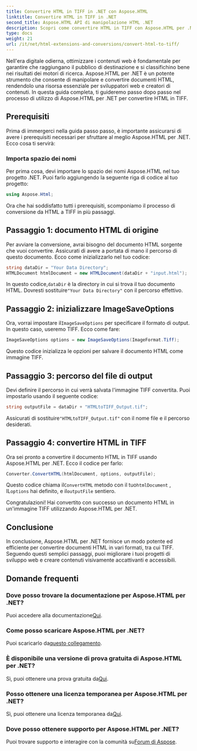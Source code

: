 ```yaml
---
title: Convertire HTML in TIFF in .NET con Aspose.HTML
linktitle: Convertire HTML in TIFF in .NET
second_title: Aspose.HTML API di manipolazione HTML .NET
description: Scopri come convertire HTML in TIFF con Aspose.HTML per .NET. Segui la nostra guida passo passo per un'ottimizzazione efficiente dei contenuti web.
type: docs
weight: 21
url: /it/net/html-extensions-and-conversions/convert-html-to-tiff/
---
```


Nell'era digitale odierna, ottimizzare i contenuti web è fondamentale per garantire che raggiungano il pubblico di destinazione e si classifichino bene nei risultati dei motori di ricerca. Aspose.HTML per .NET è un potente strumento che consente di manipolare e convertire documenti HTML, rendendolo una risorsa essenziale per sviluppatori web e creatori di contenuti. In questa guida completa, ti guideremo passo dopo passo nel processo di utilizzo di Aspose.HTML per .NET per convertire HTML in TIFF.

## Prerequisiti

Prima di immergerci nella guida passo passo, è importante assicurarsi di avere i prerequisiti necessari per sfruttare al meglio Aspose.HTML per .NET. Ecco cosa ti servirà:

### Importa spazio dei nomi

Per prima cosa, devi importare lo spazio dei nomi Aspose.HTML nel tuo progetto .NET. Puoi farlo aggiungendo la seguente riga di codice al tuo progetto:

```csharp
using Aspose.Html;
```

Ora che hai soddisfatto tutti i prerequisiti, scomponiamo il processo di conversione da HTML a TIFF in più passaggi.

## Passaggio 1: documento HTML di origine

Per avviare la conversione, avrai bisogno del documento HTML sorgente che vuoi convertire. Assicurati di avere a portata di mano il percorso di questo documento. Ecco come inizializzarlo nel tuo codice:

```csharp
string dataDir = "Your Data Directory";
HTMLDocument htmlDocument = new HTMLDocument(dataDir + "input.html");
```

 In questo codice,`dataDir` è la directory in cui si trova il tuo documento HTML. Dovresti sostituire`"Your Data Directory"` con il percorso effettivo.

## Passaggio 2: inizializzare ImageSaveOptions

 Ora, vorrai impostare il`ImageSaveOptions` per specificare il formato di output. In questo caso, useremo TIFF. Ecco come fare:

```csharp
ImageSaveOptions options = new ImageSaveOptions(ImageFormat.Tiff);
```

Questo codice inizializza le opzioni per salvare il documento HTML come immagine TIFF.

## Passaggio 3: percorso del file di output

Devi definire il percorso in cui verrà salvata l'immagine TIFF convertita. Puoi impostarlo usando il seguente codice:

```csharp
string outputFile = dataDir + "HTMLtoTIFF_Output.tif";
```

 Assicurati di sostituire`"HTMLtoTIFF_Output.tif"` con il nome file e il percorso desiderati.

## Passaggio 4: convertire HTML in TIFF

Ora sei pronto a convertire il documento HTML in TIFF usando Aspose.HTML per .NET. Ecco il codice per farlo:

```csharp
Converter.ConvertHTML(htmlDocument, options, outputFile);
```

 Questo codice chiama il`ConvertHTML` metodo con il tuo`htmlDocument` , IL`options` hai definito, e il`outputFile` sentiero.

Congratulazioni! Hai convertito con successo un documento HTML in un'immagine TIFF utilizzando Aspose.HTML per .NET.

## Conclusione

In conclusione, Aspose.HTML per .NET fornisce un modo potente ed efficiente per convertire documenti HTML in vari formati, tra cui TIFF. Seguendo questi semplici passaggi, puoi migliorare i tuoi progetti di sviluppo web e creare contenuti visivamente accattivanti e accessibili.

## Domande frequenti

### Dove posso trovare la documentazione per Aspose.HTML per .NET?
 Puoi accedere alla documentazione[Qui](https://reference.aspose.com/html/net/).

### Come posso scaricare Aspose.HTML per .NET?
 Puoi scaricarlo da[questo collegamento](https://releases.aspose.com/html/net/).

### È disponibile una versione di prova gratuita di Aspose.HTML per .NET?
 Sì, puoi ottenere una prova gratuita da[Qui](https://releases.aspose.com/).

### Posso ottenere una licenza temporanea per Aspose.HTML per .NET?
Sì, puoi ottenere una licenza temporanea da[Qui](https://purchase.aspose.com/temporary-license/).

### Dove posso ottenere supporto per Aspose.HTML per .NET?
 Puoi trovare supporto e interagire con la comunità su[Forum di Aspose](https://forum.aspose.com/).